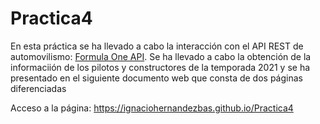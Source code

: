 # Practica4 

En esta práctica se ha llevado a cabo la interacción con el API REST de automovilismo: [Formula One API](https://documenter.getpostman.com/view/11586746/SztEa7bL).
Se ha llevado a cabo la obtención de la informaciión de los pilotos y constructores de la temporada 2021 y se ha presentado en el siguiente documento web que consta de dos páginas diferenciadas

Acceso a la página: https://ignaciohernandezbas.github.io/Practica4
 
